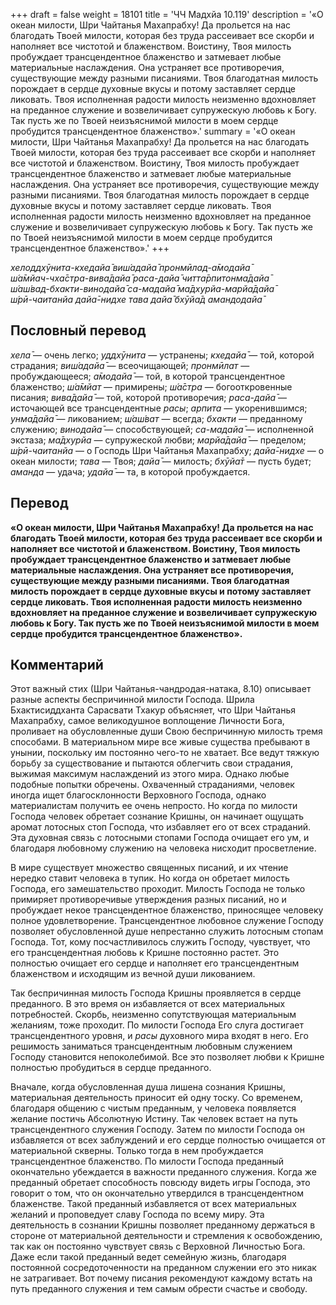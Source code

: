 +++
draft = false
weight = 18101
title = 'ЧЧ Мадхйа 10.119'
description = '«О океан милости, Шри Чайтанья Махапрабху! Да прольется на нас благодать Твоей милости, которая без труда рассеивает все скорби и наполняет все чистотой и блаженством. Воистину, Твоя милость пробуждает трансцендентное блаженство и затмевает любые материальные наслаждения. Она устраняет все противоречия, существующие между разными писаниями. Твоя благодатная милость порождает в сердце духовные вкусы и потому заставляет сердце ликовать. Твоя исполненная радости милость неизменно вдохновляет на преданное служение и возвеличивает супружескую любовь к Богу. Так пусть же по Твоей неизъяснимой милости в моем сердце пробудится трансцендентное блаженство».'
summary = '«О океан милости, Шри Чайтанья Махапрабху! Да прольется на нас благодать Твоей милости, которая без труда рассеивает все скорби и наполняет все чистотой и блаженством. Воистину, Твоя милость пробуждает трансцендентное блаженство и затмевает любые материальные наслаждения. Она устраняет все противоречия, существующие между разными писаниями. Твоя благодатная милость порождает в сердце духовные вкусы и потому заставляет сердце ликовать. Твоя исполненная радости милость неизменно вдохновляет на преданное служение и возвеличивает супружескую любовь к Богу. Так пусть же по Твоей неизъяснимой милости в моем сердце пробудится трансцендентное блаженство».'
+++

_хелоддхӯнита-кхедайа̄ виш́адайа̄ пронмӣлад-а̄модайа̄  
ш́а̄мйач-чха̄стра-вива̄дайа̄ раса-дайа̄ читта̄рпитонма̄дайа̄  
ш́аш́вад-бхакти-винодайа̄ са-мадайа̄ ма̄дхурйа-марйа̄дайа̄  
ш́рӣ-чаитанйа дайа̄-нидхе тава дайа̄ бхӯйа̄д амандодайа̄_

## Пословный перевод

_хела̄_ — очень легко; _уддхӯнита_ — устранены; _кхедайа̄_ — той, которой страдания; _виш́адайа̄_ — всеочищающей; _пронмӣлат_ — пробуждающееся; _а̄модайа̄_ — той, в которой трансцендентное блаженство; _ш́а̄мйат_ — примирены; _ш́а̄стра_ — богооткровенные писания; _вива̄дайа̄_ — той, которой противоречия; _раса_\-_дайа̄_ — источающей все трансцендентные _расы_; _арпита_ — укоренившимся; _унма̄дайа̄_ — ликованием; _ш́аш́ват_ — всегда; _бхакти_ — преданному служению; _винодайа̄_ — способствующей; _са_\-_мадайа̄_ — исполненной экстаза; _ма̄дхурйа_ — супружеской любви; _марйа̄дайа̄_ — пределом; _ш́рӣ_\-_чаитанйа_ — о Господь Шри Чайтанья Махапрабху; _дайа̄_\-_нидхе_ — о океан милости; _тава_ — Твоя; _дайа̄_ — милость; _бхӯйа̄т_ — пусть будет; _аманда_ — удача; _удайа̄_ — та, в которой пробуждается.

## Перевод

**«О океан милости, Шри Чайтанья Махапрабху! Да прольется на нас благодать Твоей милости, которая без труда рассеивает все скорби и наполняет все чистотой и блаженством. Воистину, Твоя милость пробуждает трансцендентное блаженство и затмевает любые материальные наслаждения. Она устраняет все противоречия, существующие между разными писаниями. Твоя благодатная милость порождает в сердце духовные вкусы и потому заставляет сердце ликовать. Твоя исполненная радости милость неизменно вдохновляет на преданное служение и возвеличивает супружескую любовь к Богу. Так пусть же по Твоей неизъяснимой милости в моем сердце пробудится трансцендентное блаженство».**

## Комментарий

Этот важный стих (Шри Чайтанья-чандродая-натака, 8.10) описывает разные аспекты беспричинной милости Господа. Шрила Бхактисиддханта Сарасвати Тхакур объясняет, что Шри Чайтанья Махапрабху, самое великодушное воплощение Личности Бога, проливает на обусловленные души Свою беспричинную милость тремя способами. В материальном мире все живые существа пребывают в унынии, поскольку им постоянно чего-то не хватает. Все ведут тяжкую борьбу за существование и пытаются облегчить свои страдания, выжимая максимум наслаждений из этого мира. Однако любые подобные попытки обречены. Охваченный страданиями, человек иногда ищет благосклонности Верховного Господа, однако материалистам получить ее очень непросто. Но когда по милости Господа человек обретает сознание Кришны, он начинает ощущать аромат лотосных стоп Господа, что избавляет его от всех страданий. Эта духовная связь с лотосными стопами Господа очищает его ум, и благодаря любовному служению на человека нисходит просветление.

В мире существует множество священных писаний, и их чтение нередко ставит человека в тупик. Но когда он обретает милость Господа, его замешательство проходит. Милость Господа не только примиряет противоречивые утверждения разных писаний, но и пробуждает некое трансцендентное блаженство, приносящее человеку полное удовлетворение. Трансцендентное любовное служение Господу позволяет обусловленной душе непрестанно служить лотосным стопам Господа. Тот, кому посчастливилось служить Господу, чувствует, что его трансцендентная любовь к Кришне постоянно растет. Это полностью очищает его сердце и наполняет его трансцендентным блаженством и исходящим из вечной души ликованием.

Так беспричинная милость Господа Кришны проявляется в сердце преданного. В это время он избавляется от всех материальных потребностей. Скорбь, неизменно сопутствующая материальным желаниям, тоже проходит. По милости Господа Его слуга достигает трансцендентного уровня, и _расы_ духовного мира входят в него. Его решимость заниматься трансцендентным любовным служением Господу становится непоколебимой. Все это позволяет любви к Кришне полностью пробудиться в сердце преданного.

Вначале, когда обусловленная душа лишена сознания Кришны, материальная деятельность приносит ей одну тоску. Со временем, благодаря общению с чистым преданным, у человека появляется желание постичь Абсолютную Истину. Так человек встает на путь трансцендентного служения Господу. Затем по милости Господа он избавляется от всех заблуждений и его сердце полностью очищается от материальной скверны. Только тогда в нем пробуждается трансцендентное блаженство. По милости Господа преданный окончательно убеждается в важности преданного служения. Когда же преданный обретает способность повсюду видеть игры Господа, это говорит о том, что он окончательно утвердился в трансцендентном блаженстве. Такой преданный избавляется от всех материальных желаний и проповедует славу Господа по всему миру. Эта деятельность в сознании Кришны позволяет преданному держаться в стороне от материальной деятельности и стремления к освобождению, так как он постоянно чувствует связь с Верховной Личностью Бога. Даже если такой преданный ведет семейную жизнь, благодаря постоянной сосредоточенности на преданном служении его это никак не затрагивает. Вот почему писания рекомендуют каждому встать на путь преданного служения и тем самым обрести счастье и свободу.
